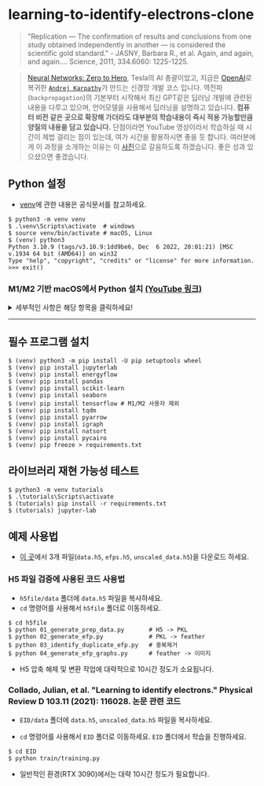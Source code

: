 # learning-to-identify-electrons-clone

> "Replication — The confirmation of results and conclusions from one study obtained independently in another — is considered the scientific gold standard." - JASNY, Barbara R., et al. Again, and again, and again…. Science, 2011, 334.6060: 1225-1225.

> [Neural Networks: Zero to Hero](https://karpathy.ai/zero-to-hero.html), Tesla의 AI 총괄이었고, 지금은 [OpenAI](https://openai.com/)로 복귀한 [`Andrej Karpathy`](https://scholar.google.co.kr/citations?user=l8WuQJgAAAAJ&hl=ko&oi=ao)가 만드는 신경망 개발 코스 입니다. 역전파(`backpropagation`)의 기본부터 시작해서 최신 GPT같은 딥러닝 개발에 관련된 내용을 다루고 있으며, 언어모델을 사용해서 딥러닝을 설명하고 있습니다. **컴퓨터 비전 같은 곳으로 확장해 가더라도 대부분의 학습내용이 즉시 적용 가능할만큼 양질의 내용을 담고 있습니다.** 단점이라면 YouTube 영상이라서 학습하실 때 시간이 제법 걸리는 점이 있는데, 여가 시간을 활용하시면 좋을 듯 합니다. 여러분에게 이 과정을 소개하는 이유는 이 [사진](https://twitter.com/karpathy/status/1127792584380706816)으로 갈음하도록 하겠습니다. 좋은 성과 있으셨으면 좋겠습니다.

## Python 설정

* [venv](https://docs.python.org/3.10/library/venv.html)에 관한 내용은 공식문서를 참고하세요.

```
$ python3 -m venv venv
$ .\venv\Scripts\activate  # windows
$ source venv/bin/activate # macOS, Linux
$ (venv) python3
Python 3.10.9 (tags/v3.10.9:1dd9be6, Dec  6 2022, 20:01:21) [MSC v.1934 64 bit (AMD64)] on win32
Type "help", "copyright", "credits" or "license" for more information.
>>> exit()
```

### M1/M2 기반 macOS에서 Python 설치 [(YouTube 링크)](https://www.youtube.com/watch?v=iqUEutQKd04)

<details>
<summary> 세부적인 사항은 해당 항목을 클릭하세요!</summary>

> M1/M2 기반 `macOS`(>= 13.x) 진행, macOS에서 지원하는 `Terminal`이나 자신이 사용하는 터미널 프로그램을 실행하여 진행하며, `brew`는 설치되어 있다고 가정

0. Python 3.9 버전 사용시 필수 설치
```
$ brew install rust
```

1. `xcode` 개발자 도구 설치  
```
$ xcode-select --install
$ xcode-select: error: command line tools are already installed, use "Software Update" in System Settings to install updates <= 이미 설치되어 있으니 신경쓰지 마세요.
```

2. 기존에 사용하던 `Python`은 삭제하시길 권고
```
$ brew uninstall python@3.x
$ python3 
Python 3.9.6 (default, Oct 18 2022, 12:41:40) <= macOS에 기본 설치된 python
[Clang 14.0.0 (clang-1400.0.29.202)] on darwin
Type "help", "copyright", "credits" or "license" for more information.
>>> exit()
```

3. 기존에 설치된 `*conda` 삭제하시길 권고
(다운로드 형태로 설치하신 분들도 삭제하시길 권고)
```
$ conda deactivate
$ brew uninstall miniconda
or
$ brew uninstall anaconda
```

4. `zsh` 환경설정(`.zshrc`)에서 `conda` 설정을 삭제
```
$ cd
$ vi .zshrc # or code .zshrc

# >>> conda initialize >>>
# !! Contents within this block are managed by 'conda init' !!
__conda_setup="$('/Users/sd/miniconda/bin/conda' 'shell.zsh' 'hook' 2> /dev/null)"
if [ $? -eq 0 ]; then
    eval "$__conda_setup"
else
    if [ -f "/Users/sd/miniconda/etc/profile.d/conda.sh" ]; then
        . "/Users/sd/miniconda/etc/profile.d/conda.sh"
    else
        export PATH="/Users/sd/miniconda/bin:$PATH"
    fi
fi
unset __conda_setup
# <<< conda initialize <<<
```

5. `miniconda` [다운로드](https://repo.anaconda.com/miniconda/Miniconda3-latest-MacOSX-arm64.sh) 후 설치
```
$ bash ./Miniconda3-latest-MacOSX-arm64.sh -b -p $HOME/miniconda

[...]
Downloading and Extracting Packages

Preparing transaction: done
Executing transaction: |
done
installation finished. <= 정상적으로 설치
```

6. conda 환경 설정
```
$ ./miniconda/bin/conda init zsh
[...]
modified      /Users/sd/.zshrc

==> For changes to take effect, close and re-open your current shell. <==
```

7. 가상환경 만들기
```
$ (base) conda create -n tf python=3.9
$ (base) conda activate tf
$ (tf) python
Python 3.9.16 (main, Jan 11 2023, 10:02:19)
[Clang 14.0.6 ] :: Anaconda, Inc. on darwin
Type "help", "copyright", "credits" or "license" for more information.
>>> exit()
```

8. 텐서플로우 설치
```
$ (tf) pip install -U pip setuptools wheel
$ (tf) conda install -c apple tensorflow-deps
$ (tf) pip install tensorflow-macos==2.9.2
$ (tf) pip install tensorflow-metal==0.5
```

9. 설치 확인
```
$ python
>>> import tensorflow
>>> tensorflow.__version__
'2.9.2'
```

10. 가상 환경을 외부에 저장
좀 더 자세항 사항은 `conda env create -h`를 참고
```
(tf) conda env export > tf.yaml
(base) conda env create -f tf.yaml
```
</details>
<hr>

## 필수 프로그램 설치

```
$ (venv) python3 -m pip install -U pip setuptools wheel
$ (venv) pip install jupyterlab
$ (venv) pip install energyflow
$ (venv) pip install pandas
$ (venv) pip install scikit-learn
$ (venv) pip install seaborn
$ (venv) pip install tensorflow # M1/M2 사용자 제외
$ (venv) pip install tqdm
$ (venv) pip install pyarrow
$ (venv) pip install igraph
$ (venv) pip install natsort
$ (venv) pip install pycairo
$ (venv) pip freeze > requirements.txt
```

## 라이브러리 재현 가능성 테스트

```
$ python3 -m venv tutorials
$ .\tutorials\Scripts\activate
$ (tutorials) pip install -r requirements.txt
$ (tutorials) jupyter-lab
```

## 예제 사용법

- [이 곳](http://mlphysics.ics.uci.edu/data/2020_electron/)에서 3개 파일(`data.h5`, `efps.h5`, `unscaled_data.h5`)을 다운로드 하세요.
### H5 파일 검증에 사용된 코드 사용법

- `h5file/data` 폴더에 `data.h5` 파일을 복사하세요.
- `cd` 명령어를 사용해서 `h5file` 폴더로 이동하세요.
```
$ cd h5file
$ python 01_generate_prep_data.py       # H5 -> PKL
$ python 02_generate_efp.py             # PKL -> feather
$ python 03_identify_duplicate_efp.py   # 중복제거
$ python 04_generate_efp_graphs.py      # feather -> 이미지
```
- H5 압축 해제 및 변환 작업에 대략적으로 10시간 정도가 소요됩니다.

### Collado, Julian, et al. "Learning to identify electrons." Physical Review D 103.11 (2021): 116028. 논문 관련 코드

- `EID/data` 폴더에 `data.h5`, `unscaled_data.h5` 파일을 복사하세요.

- `cd` 명령어를 사용해서 `EID` 폴더로 이동하세요. `EID` 폴더에서 학습을 진행하세요.

```
$ cd EID
$ python train/training.py
```

- 일반적인 환경(RTX 3090)에서는 대략 10시간 정도가 필요합니다.

